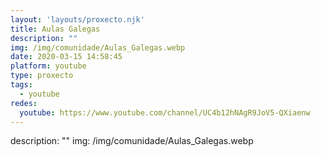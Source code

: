 ```yaml
---
layout: 'layouts/proxecto.njk'
title: Aulas Galegas
description: ""
img: /img/comunidade/Aulas_Galegas.webp
date: 2020-03-15 14:58:45
platform: youtube
type: proxecto
tags:
  - youtube
redes:
  youtube: https://www.youtube.com/channel/UC4b12hNAgR9JoV5-QXiaenw
---
```

description: ""
img: /img/comunidade/Aulas_Galegas.webp
